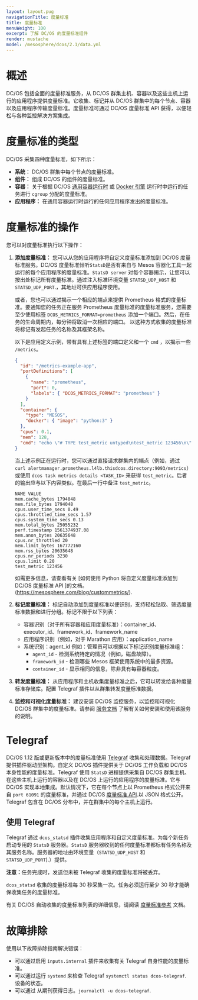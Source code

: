 ```yaml
---
layout: layout.pug
navigationTitle: 度量标准
title: 度量标准
menuWeight: 100
excerpt: 了解 DC/OS 的度量标准组件
render: mustache
model: /mesosphere/dcos/2.1/data.yml
---
```


# 概述

DC/OS 包括全面的度量标准服务，从 DC/OS 群集主机、容器以及这些主机上运行的应用程序提供度量标准。它收集、标记并从 DC/OS 群集中的每个节点、容器以及应用程序传输度量标准。度量标准可通过 DC/OS 度量标准 API 获得，以便轻松与各种监控解决方案集成。

# 度量标准的类型

DC/OS 采集四种度量标准，如下所示：

- **系统：** DC/OS 群集中每个节点的度量标准。
- **组件：** 组成 DC/OS 的组件的度量标准。
- **容器：** 关于根据 DC/OS [通用容器运行时](/mesosphere/dcos/cn/2.1/deploying-services/containerizers/ucr/) 或 [Docker 引擎](/mesosphere/dcos/cn/2.1/deploying-services/containerizers/docker-containerizer/) 运行时中运行的任务进行 `cgroup` 分配的度量标准。
- **应用程序：** 在通用容器运行时运行的任何应用程序发出的度量标准。

# 度量标准的操作

您可以对度量标准执行以下操作：

1. **添加度量标准：** 您可以从您的应用程序将自定义度量标准添加到 DC/OS 度量标准服务。DC/OS 度量标准倾听`StatsD`是否有来自与 Mesos 容器化工具一起运行的每个应用程序的度量标准。`StatsD server` 对每个容器揭示，让您可以按出处标记所有度量标准。通过注入标准环境变量 `STATSD_UDP_HOST` 和 `STATSD_UDP_PORT`.，其地址可供应用程序使用。

   或者，您也可以通过揭示一个相应的端点来提供 Prometheus 格式的度量标准。要通知您的任务正在服务 Prometheus 度量标准的度量标准服务，您需要至少使用标签 `DCOS_METRICS_FORMAT=prometheus` 添加一个端口。然后，在任务的生命周期内，每分钟将取消一次相应的端口。
   以这种方式收集的度量标准将标记有发起任务的名称及其框架名称。

   以下是应用定义示例，带有具有上述标签的端口定义和一个 `cmd` ，以揭示一些 `/metrics`。

   ```json
   {
     "id": "/metrics-example-app",
     "portDefinitions": [
       {
         "name": "prometheus",
         "port": 0,
         "labels": { "DCOS_METRICS_FORMAT": "prometheus" }
       }
     ],
     "container": {
       "type": "MESOS",
       "docker": { "image": "python:3" }
     },
     "cpus": 0.1,
     "mem": 128,
     "cmd": "echo \"# TYPE test_metric untyped\ntest_metric 123456\n\" > metrics;\npython3 -m http.server $PORT0\n"
   }
   ```

   当上述示例正在运行时，您可以通过直接请求群集内的端点（例如，通过 `curl alertmanager.prometheus.l4lb.thisdcos.directory:9093/metrics`）或使用 `dcos task metrics details <TASK_ID>` 来获得 `test_metric`。后者的输出应与以下内容类似。在最后一行中备注 `test_metric`。

   ```
   NAME VALUE
   mem.cache_bytes 1794048
   mem.file_bytes 1794048
   cpus.user_time_secs 0.49
   cpus.throttled_time_secs 1.57
   cpus.system_time_secs 0.13
   mem.total_bytes 25055232
   perf.timestamp 1561374937.08
   mem.anon_bytes 20635648
   cpus.nr_throttled 20
   mem.limit_bytes 167772160
   mem.rss_bytes 20635648
   cpus.nr_periods 3230
   cpus.limit 0.20
   test_metric 123456
   ```

   如需更多信息，请查看有关 [如何使用 Python 将自定义度量标准添加到 DC/OS 度量标准 API ]的文档。(https://mesosphere.com/blog/custommetrics/).

2. **标记度量标准：** 标记自动添加到度量标准以便识别，支持轻松钻取、筛选度量标准数据和进行分组。标记不限于以下列表：

   - 容器识别（对于所有容器和应用度量标准）：container_id、executor_id、framework_id、framework_name
   - 应用程序识别（例如，对于 Marathon 应用）：application_name
   - 系统识别：agent_id
     例如：管理员可以根据以下标记识别度量标准组：
     - `agent_id` - 检测系统特定的情况（例如，磁盘故障）。
     - `framework_id` - 检测哪些 Mesos 框架使用系统中的最多资源。
     - `container_id` - 显示相同的信息，除非具有每容器粒度。

3. **转发度量标准：** 从应用程序和主机收集度量标准之后，它可以转发给各种度量标准存储库。配置 Telegraf 插件以从群集转发度量标准数据。

4. **监控和可视化度量标准：** 建议安装 DC/OS 监控服务，以监控和可视化 DC/OS 群集中的度量标准。请参阅 [服务文档](/mesosphere/dcos/cn/services/dcos-monitoring/1.0.0/operations/install/) 了解有关如何安装和使用该服务的说明。

# Telegraf

DC/OS 1.12 版或更新版本中的度量标准使用 [Telegraf](/mesosphere/dcos/cn/2.1/overview/architecture/components/#telegraf) 收集和处理数据。Telegraf 提供插件驱动型架构。自定义 DC/OS 插件提供关于 DC/OS 工作负载和 DC/OS 本身性能的度量标准。Telegraf 使用 `StatsD` 进程提供采集自 DC/OS 群集主机、在这些主机上运行的容器以及在 DC/OS 上运行的应用程序的度量标准。它与 DC/OS 实现本地集成。默认情况下，它在每个节点上以 Prometheus 格式公开来自 `port 61091` 的度量标准，并通过 DC/OS [度量标准 API](/mesosphere/dcos/cn/2.1/metrics/metrics-api/).以 JSON 格式公开。Telegraf 包含在 DC/OS 分布中，并在群集中的每个主机上运行。

## 使用 Telegraf

Telegraf 通过 `dcos_statsd` 插件收集应用程序和自定义度量标准。为每个新任务启动专用的 `StatsD` 服务器。`StatsD` 服务器收到的任何度量标准都标有任务名称及其服务名称。服务器的地址由环境变量（`STATSD_UDP_HOST` 和 `STATSD_UDP_PORT`).）提供。

<p class="message--note"><strong>注意：</strong>任务完成时，发送但未被 Telegraf 收集的度量标准将被丢弃。</p>

`dcos_statsd` 收集的度量标准每 30 秒采集一次。任务必须运行至少 30 秒才能确保收集任务的度量标准。

有关 DC/OS 自动收集的度量标准列表的详细信息，请阅读 [度量标准参考](/mesosphere/dcos/cn/2.1/metrics/reference/) 文档。

# 故障排除

使用以下故障排除指南解决错误：

- 可以通过启用 `inputs.internal` 插件来收集有关 Telegraf 自身性能的度量标准。
- 可以通过运行 `systemd` 来检查 Telegraf `systemctl status dcos-telegraf`. 设备的状态。
- 可以通过  从期刊获得日志。`journalctl -u dcos-telegraf`.
